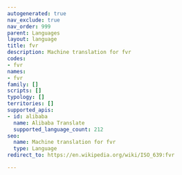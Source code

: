 ```yaml
---
autogenerated: true
nav_exclude: true
nav_order: 999
parent: Languages
layout: language
title: fvr
description: Machine translation for fvr
codes:
- fvr
names:
- fvr
family: []
scripts: []
typology: []
territories: []
supported_apis:
- id: alibaba
  name: Alibaba Translate
  supported_language_count: 212
seo:
  name: Machine translation for fvr
  type: Language
redirect_to: https://en.wikipedia.org/wiki/ISO_639:fvr

---
```


